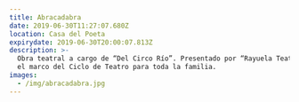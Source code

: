 ```yaml
---
title: Abracadabra
date: 2019-06-30T11:27:07.680Z
location: Casa del Poeta
expirydate: 2019-06-30T20:00:07.813Z
description: >-
  Obra teatral a cargo de “Del Circo Río”. Presentado por “Rayuela Teatral” en
  el marco del Ciclo de Teatro para toda la familia. 
images:
  - /img/abracadabra.jpg
---
```



